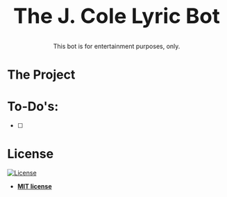

<h1 align="center" style="font-size: 3rem;">The J. Cole Lyric Bot</h1>

<p align="center">This bot is for entertainment purposes, only.</p>

# The Project


# To-Do's:

- [ ] 

# License

[![License](http://img.shields.io/:license-mit-blue.svg?style=flat-square)](http://badges.mit-license.org)

- **[MIT license](http://opensource.org/licenses/mit-license.php)**
